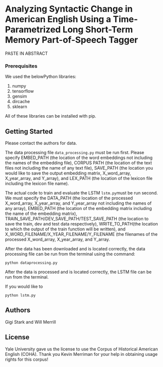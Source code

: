 # Analyzing Syntactic Change in American English Using a Time-Parametrized Long Short-Term Memory Part-of-Speech Tagger

PASTE IN ABSTRACT

### Prerequisites

We used the belowPython libraries:
1) numpy
2) tensorflow
3) gensim
4) dircache
5) sklearn

All of these libraries can be installed with pip.

## Getting Started

Please contact the authors for data.

The data processing file `data_processing.py` must be run first. Please specify EMBED_PATH (the location of the word embeddings not including the names of the embedding file), CORPUS PATH (the location of the text files not including the name of any text file), SAVE_PATH (the location you would like to save the output embedding matrix, X_word_array, X_year_array, and Y_array), and LEX_PATH (the location of the lexicon file including the lexicon file name).

The actual code to train and evaluate the LSTM `lstm.py`must be run second. We must specify the DATA_PATH (the location of the processed X_word_array, X_year_array, and Y_year_array not including the names of any array), EMBED_PATH (the location of the embedding matrix including the name of the embedding matrix), TRAIN_SAVE_PATH/DEV_SAVE_PATH/TEST_SAVE_PATH (the location to save the train, dev and test data respectively), WRITE_TO_PATH(the location to which the output of the train function will be written), and X_WORD_FILENAME/X_YEAR_FILENAME/Y_FILENAME (the filenames of the processed X_word_array, X_year_array, and Y_array.


After the data has been downloaded and is located correctly, the data processing file can be run from the terminal using the command:

```python dataprocessing.py```

After the data is processed and is located correctly, the LSTM file can be run from the terminal. 

If you would like to 

```python lstm.py```

 
## Authors

Gigi Stark and Will Merrill

## License

Yale University gave us the license to use the Corpus of Historical American English (COHA). Thank you Kevin Merriman for your help in obtaining usage rights for this corpus!


